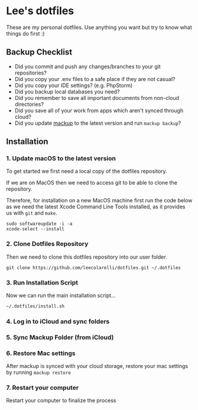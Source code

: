# Lee's dotfiles

These are my personal dotfiles. Use anything you want but try to know what
things do first :)

## Backup Checklist

- Did you commit and push any changes/branches to your git repositories?
- Did you copy your .env files to a safe place if they are not casual?
- Did you copy your IDE settings? (e.g. PhpStorm)
- Did you backup local databases you need?
- Did you remember to save all important documents from non-cloud directories?
- Did you save all of your work from apps which aren't synced through cloud?
- Did you update [mackup](https://github.com/lra/mackup) to the latest version and run `mackup backup`?

## Installation

### 1. Update macOS to the latest version

To get started we first need a local copy of the dotfiles repository.

If we are on MacOS then we need to access git to be able to clone the
repository.

Therefore, for installation on a new MacOS machine first run the code below as
we need the latest Xcode Command Line Tools installed, as it provides us
with `git` and `make`.

```
sudo softwareupdate -i -a
xcode-select --install
```

### 2. Clone Dotfiles Repository

Then we need to clone this dotfiles repository into our user folder.

`git clone https://github.com/leecolarelli/dotfiles.git ~/.dotfiles`

### 3. Run Installation Script

Now we can run the main installation script...

```zsh
~/.dotfiles/install.sh
```

### 4. Log in to iCloud and sync folders
### 5. Sync Mackup Folder (from iCloud)
### 6. Restore Mac settings

After mackup is synced with your cloud storage, restore your mac settings by running `mackup restore`

### 7. Restart your computer

Restart your computer to finalize the process

